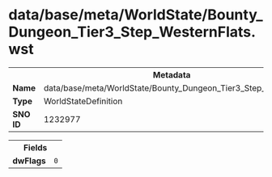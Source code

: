 <h1>data/base/meta/WorldState/Bounty_Dungeon_Tier3_Step_WesternFlats.wst</h1><table><tr><th colspan="100%">Metadata</th></tr><tr><td><b>Name</b></td><td>data/base/meta/WorldState/Bounty_Dungeon_Tier3_Step_WesternFlats.wst</td></tr><tr><td><b>Type</b></td><td>WorldStateDefinition</td></tr><tr><td><b>SNO ID</b></td><td>1232977</td></tr></table>

<table><tr><th colspan="100%">Fields</th></tr><tr><td><b>dwFlags</b></td><td><code>0</code></td></tr></table>

